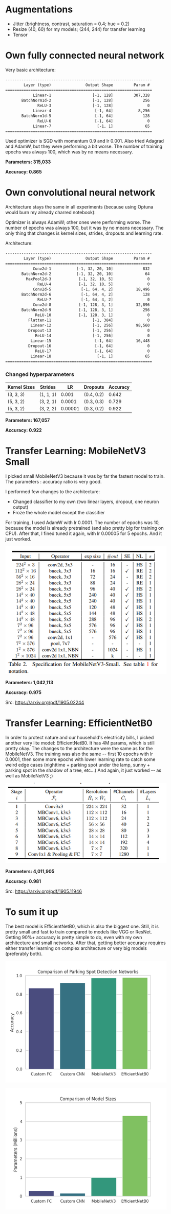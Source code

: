 # Augmentations
- Jitter (brightness, contrast, saturation = 0.4; hue = 0.2)
- Resize (40, 60) for my models; (244, 244) for transfer learning
- Tensor

# Own fully connected neural network
Very basic architecture:

```
----------------------------------------------------------------
        Layer (type)               Output Shape         Param #
================================================================
            Linear-1                  [-1, 128]         307,328
       BatchNorm1d-2                  [-1, 128]             256
              ReLU-3                  [-1, 128]               0
            Linear-4                   [-1, 64]           8,256
       BatchNorm1d-5                   [-1, 64]             128
              ReLU-6                   [-1, 64]               0
            Linear-7                    [-1, 1]              65
================================================================
```

Used optimizer is SGD with momentum 0.9 and lr 0.001. Also tried Adagrad and AdamW, but they
were performing a bit worse. The number of training epochs was always 100, which was by no means necessary.

**Parameters: 315,033**

**Accuracy: 0.865**

# Own convolutional neural network
Architecture stays the same in all experiments (because using Optuna would burn my already charred notebook):

Optimizer is always AdamW; other ones were performing worse. The number of epochs was always 100, but it was by no means necessary.
The only thing that changes is kernel sizes, strides, dropouts and learning rate.

Architecture:

```
----------------------------------------------------------------
        Layer (type)               Output Shape         Param #
================================================================
            Conv2d-1           [-1, 32, 20, 10]             832
       BatchNorm2d-2           [-1, 32, 20, 10]              64
         MaxPool2d-3            [-1, 32, 10, 5]               0
              ReLU-4            [-1, 32, 10, 5]               0
            Conv2d-5             [-1, 64, 4, 2]          18,496
       BatchNorm2d-6             [-1, 64, 4, 2]             128
              ReLU-7             [-1, 64, 4, 2]               0
            Conv2d-8            [-1, 128, 3, 1]          32,896
       BatchNorm2d-9            [-1, 128, 3, 1]             256
             ReLU-10            [-1, 128, 3, 1]               0
          Flatten-11                  [-1, 384]               0
           Linear-12                  [-1, 256]          98,560
          Dropout-13                  [-1, 256]               0
             ReLU-14                  [-1, 256]               0
           Linear-15                   [-1, 64]          16,448
          Dropout-16                   [-1, 64]               0
             ReLU-17                   [-1, 64]               0
           Linear-18                    [-1, 1]              65
================================================================
```

### Changed hyperparameters
| Kernel Sizes | Strides   | LR      | Dropouts    | Accuracy |
|--------------|-----------|---------|-------------|----------|
| (3, 3, 3)    | (1, 1, 1) | 0.001   | (0.4, 0.2)  | 0.642    |
| (5, 3, 2)    | (3, 2, 1) | 0.0001  | (0.3, 0.3)  | 0.729    |
| (5, 3, 2)    | (3, 2, 2) | 0.00001 | (0.3, 0.2)  | 0.922    |

**Parameters: 167,057**

**Accuracy: 0.922**

# Transfer Learning: MobileNetV3 Small
I picked small MobileNetV3 because it was by far the fastest model to train. The 
parameters : accuracy ratio is very good.

I performed few changes to the architecture:
- Changed classifier to my own (two linear layers, dropout, one neuron output)
- Froze the whole model except the classifier

For training, I used AdamW with lr 0.0001. The number of epochs was 10, because
the model is already pretrained (and also pretty big for training on CPU). After that, I fined tuned it again, with lr 0.00005 for 5 epochs.
And it just worked.

![MobileNetV3 Small](MobileNetV3.png)

**Parameters: 1,042,113**

**Accuracy: 0.975**

Src: https://arxiv.org/pdf/1905.02244

# Transfer Learning: EfficientNetB0
In order to protect nature and our household's electricity bills, I picked another very lite model: EfficientNetB0.
It has 4M params, which is still pretty okay. The changes to the architecture were the same
as for the MobileNetV3. The training was also the same -- first 10 epochs with lr 0.0001, then some more epochs with lower
learning rate to catch some weird edge cases (nighttime + parking spot under the lamp, sunny + parking spot in the shadow of a tree, etc...)
And again, it just worked -- as well as MobileNetV3 ;)

![EfficientNetB0](EfficientNetB0.png)

**Parameters: 4,011,905**

**Accuracy: 0.981**

Src: https://arxiv.org/pdf/1905.11946

# To sum it up
The best model is EfficientNetB0, which is also the biggest one. Still, it is pretty small and fast to train compared to models like VGG or ResNet.
Getting 90%+ accuracy is pretty simple to do, even with my own architecture and small networks. After that, getting better accuracy requires
either transfer learning on complex architecture or very big models (preferably both).

![Model Comparison](model_comparison.png)

![Model Sizes](model_sizes.png)

